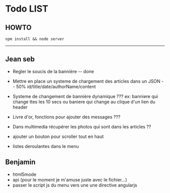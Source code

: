 Todo LIST
========

## HOWTO

`npm install && node server`

---

## Jean seb

* Regler le soucis de la bannière -- done

* Mettre en place un systeme de chargement des articles dans un JSON -- 50%
    id/title/date/authorName/content
    
* Systeme de changement de bannière dynamique ??? ex: banniere qui change ttes les 10 secs 
    ou baniere qui change au clique d'un lien du header

* Livre d'or, fonctions pour ajouter des messages ???

* Dans multimedia récupérer les photos qui sont dans les articles ??

* ajouter un bouton pour scroller tout en haut

* listes deroulantes dans le menu


## Benjamin

* html5mode
* api (pour le moment je m'amuse juste avec le fichier...)
* passer le script js du menu vers une une directive angularjs 